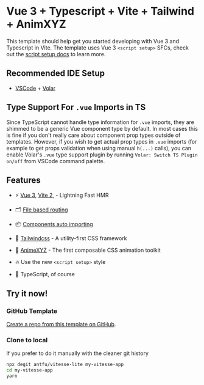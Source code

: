 # Vue 3 + Typescript + Vite + Tailwind + AnimXYZ

This template should help get you started developing with Vue 3 and Typescript in Vite. The template uses Vue 3 `<script setup>` SFCs, check out the [script setup docs](https://v3.vuejs.org/api/sfc-script-setup.html#sfc-script-setup) to learn more.

## Recommended IDE Setup

- [VSCode](https://code.visualstudio.com/) + [Volar](https://marketplace.visualstudio.com/items?itemName=johnsoncodehk.volar)

## Type Support For `.vue` Imports in TS

Since TypeScript cannot handle type information for `.vue` imports, they are shimmed to be a generic Vue component type by default. In most cases this is fine if you don't really care about component prop types outside of templates. However, if you wish to get actual prop types in `.vue` imports (for example to get props validation when using manual `h(...)` calls), you can enable Volar's `.vue` type support plugin by running `Volar: Switch TS Plugin on/off` from VSCode command palette.

## Features

- ⚡️ [Vue 3](https://github.com/vuejs/vue-next), [Vite 2](https://github.com/vitejs/vite), - Lightning Fast HMR

- 🗂 [File based routing](./src/views)

- 📦 [Components auto importing](./src/components)

- 🎨 [Tailwindcss](https://tailwindcss.com) - A utility-first CSS framework
- 🎨 [AnimeXYZ](https://animxyz.com/) - The first composable
  CSS animation toolkit

- 🔥 Use the new `<script setup>` style

- 🦾 TypeScript, of course

## Try it now!

### GitHub Template

[Create a repo from this template on GitHub](https://xyz/generate).

### Clone to local

If you prefer to do it manually with the cleaner git history

```bash
npx degit antfu/vitesse-lite my-vitesse-app
cd my-vitesse-app
yarn
```
